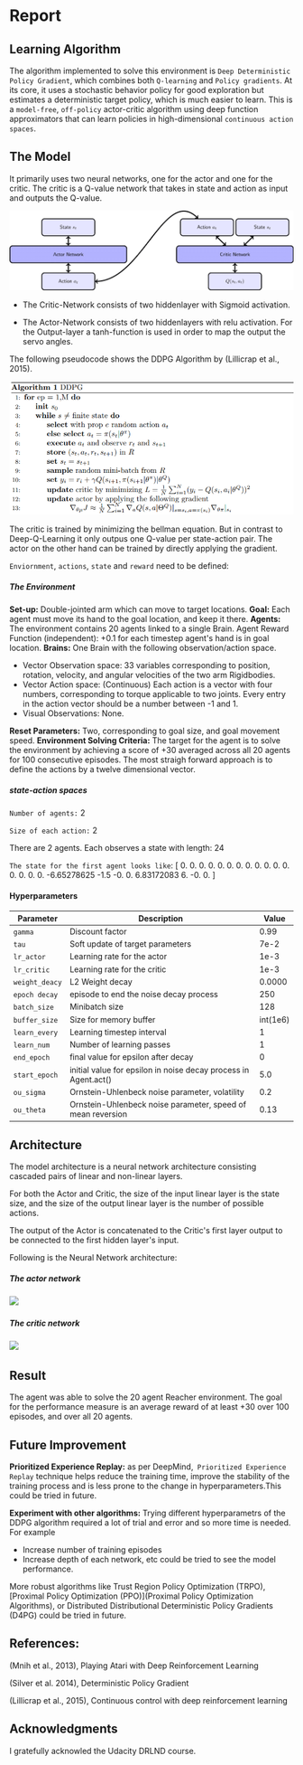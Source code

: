 # Report

## Learning Algorithm

The algorithm implemented to solve this environment is `Deep Deterministic Policy Gradient`, which combines both `Q-learning` and `Policy gradients`. At its core, it uses a stochastic behavior policy for good exploration but estimates a deterministic target policy, which is much easier to learn. This is a `model-free`, `off-policy` actor-critic algorithm using deep function approximators that can learn policies in high-dimensional `continuous action spaces`.


## The Model

It primarily uses two neural networks, one for the actor and one for the critic. The critic is a Q-value network that takes in state and action as input and outputs the Q-value. 
 
 ![](images/NeuralNetwork.png)


* The Critic-Network consists of two hiddenlayer with Sigmoid activation.

* The Actor-Network consists of two hiddenlayers with relu activation. For the Output-layer a tanh-function is used in order to map the 	output the servo angles.

The following pseudocode shows the DDPG Algorithm by (Lillicrap et al., 2015).

 ![](images/pseudocode)
 
The critic is trained by minimizing the bellman equation. But in contrast to Deep-Q-Learning it only outpus one Q-value per state-action pair. The actor on the other hand can be trained by directly applying the gradient.

`Enviornment`, `actions`, `state` and `reward` need to be defined:

##### The Environment

**Set-up:** Double-jointed arm which can move to target locations.
**Goal:** Each agent must move its hand to the goal location, and keep it there.
**Agents:** The environment contains 20 agents linked to a single Brain.
Agent Reward Function (independent):
+0.1 for each timestep agent's hand is in goal location.
**Brains:** One Brain with the following observation/action space.
* Vector Observation space: 33 variables corresponding to position, rotation, velocity, and angular velocities of the two arm Rigidbodies.
* Vector Action space: (Continuous) Each action is a vector with four numbers, corresponding to torque applicable to two joints. Every entry in the action vector should be a number between -1 and 1.
* Visual Observations: None.

**Reset Parameters:** Two, corresponding to goal size, and goal movement speed.
**Environment Solving Criteria:** The target for the agent is to solve the environment by achieving a score of +30 averaged across all 20 agents for 100 consecutive episodes.
The most straigh forward approach is to define the actions by a twelve dimensional vector.


##### **state-action spaces**

`Number of agents:`  2

`Size of each action:` 2

There are 2 agents. Each observes a state with length: 24

`The state for the first agent looks like`: [ 0.          0.          0.          0.          0.          0.          0.
  0.          0.          0.          0.          0.          0.          0.
  0.          0.         -6.65278625 -1.5        -0.          0.
  6.83172083  6.         -0.          0.        ]


#### **Hyperparameters**

| Parameter | Description | Value |
| --- | --- | --- |
| `gamma` | Discount factor | 0.99 |
| `tau` | Soft update of target parameters| 7e-2 |
| `lr_actor` | Learning rate for the actor | 1e-3 |
| `lr_critic` | Learning rate for the critic | 1e-3  |
| `weight_deacy` | L2 Weight decay | 0.0000 |
| `epoch decay` | episode to end the noise decay process | 250 |
| `batch_size` | Minibatch size | 128|
| `buffer_size` | Size for memory buffer | int(1e6)|
| `learn_every` | Learning timestep interval | 1 |       
| `learn_num` | Number of learning passes | 1 |
| `end_epoch` | final value for epsilon after decay | 0 |
| `start_epoch`| initial value for epsilon in noise decay process in Agent.act() | 5.0 |
| `ou_sigma` | Ornstein-Uhlenbeck noise parameter, volatility | 0.2 |
| `ou_theta` | Ornstein-Uhlenbeck noise parameter, speed of mean reversion | 0.13 |



## Architecture

The model architecture is a neural network architecture consisting cascaded pairs of linear and non-linear layers.

For both the Actor and Critic, the size of the input linear layer is the state size, and the size of the output linear layer is the number of possible actions.

The output of the Actor is concatenated to the Critic's first layer output to be connected to the first hidden layer's input.

Following is the Neural Network architecture:
 ##### The actor network
 
 ![](images/actor_arc.png)
 
 ##### The critic network
 
 ![](images/critic_arc.png)
  






## Result

The agent was able to solve the 20 agent Reacher environment. The goal for the performance measure is an average reward of at least +30 over 100 episodes, and over all 20 agents.






## Future Improvement

**Prioritized Experience Replay:** as per DeepMind,` Prioritized Experience Replay` technique helps reduce the training time, improve the stability of the training process and is less prone to the change in hyperparameters.This could be tried in future.

**Experiment with other algorithms:** Trying different hyperparametrs of the DDPG algorithm required a lot of trial and error and so more time is needed. For example

* Increase number of training episodes
* Increase depth of each network, etc could be tried to see the model performance.

More robust algorithms like Trust Region Policy Optimization (TRPO), [Proximal Policy Optimization (PPO)](Proximal Policy Optimization Algorithms), or Distributed Distributional Deterministic Policy Gradients (D4PG) could be tried in future.

## References:
(Mnih et al., 2013), Playing Atari with Deep Reinforcement Learning

(Silver et al. 2014), Deterministic Policy Gradient

(Lillicrap et al., 2015), Continuous control with deep reinforcement learning


## Acknowledgments
I gratefully acknowled the Udacity DRLND course.



